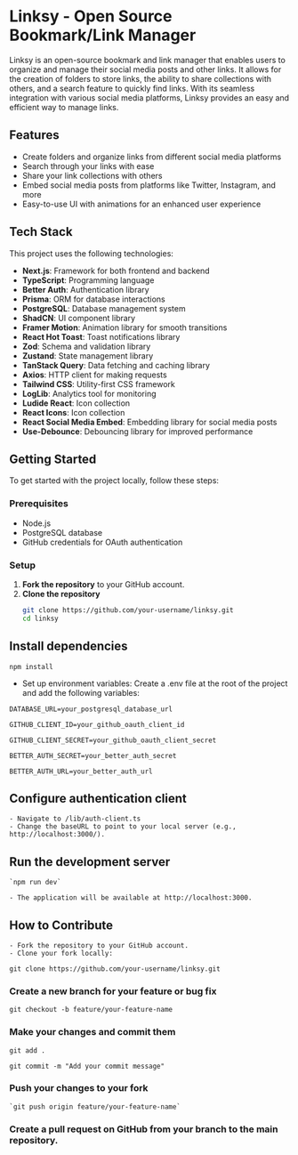 # Linksy - Open Source Bookmark/Link Manager

Linksy is an open-source bookmark and link manager that enables users to organize and manage their social media posts and other links. It allows for the creation of folders to store links, the ability to share collections with others, and a search feature to quickly find links. With its seamless integration with various social media platforms, Linksy provides an easy and efficient way to manage links.

## Features

- Create folders and organize links from different social media platforms
- Search through your links with ease
- Share your link collections with others
- Embed social media posts from platforms like Twitter, Instagram, and more
- Easy-to-use UI with animations for an enhanced user experience

## Tech Stack

This project uses the following technologies:

- **Next.js**: Framework for both frontend and backend
- **TypeScript**: Programming language
- **Better Auth**: Authentication library
- **Prisma**: ORM for database interactions
- **PostgreSQL**: Database management system
- **ShadCN**: UI component library
- **Framer Motion**: Animation library for smooth transitions
- **React Hot Toast**: Toast notifications library
- **Zod**: Schema and validation library
- **Zustand**: State management library
- **TanStack Query**: Data fetching and caching library
- **Axios**: HTTP client for making requests
- **Tailwind CSS**: Utility-first CSS framework
- **LogLib**: Analytics tool for monitoring
- **Ludide React**: Icon collection
- **React Icons**: Icon collection
- **React Social Media Embed**: Embedding library for social media posts
- **Use-Debounce**: Debouncing library for improved performance

## Getting Started

To get started with the project locally, follow these steps:

### Prerequisites

- Node.js
- PostgreSQL database
- GitHub credentials for OAuth authentication

### Setup

1. **Fork the repository** to your GitHub account.
2. **Clone the repository**
   ```bash
   git clone https://github.com/your-username/linksy.git
   cd linksy
   ```

## Install dependencies

`npm install`

- Set up environment variables: Create a .env file at the root of the project and add the following variables:

`DATABASE_URL=your_postgresql_database_url`

`GITHUB_CLIENT_ID=your_github_oauth_client_id`

`GITHUB_CLIENT_SECRET=your_github_oauth_client_secret`

`BETTER_AUTH_SECRET=your_better_auth_secret`

`BETTER_AUTH_URL=your_better_auth_url`

## Configure authentication client

    - Navigate to /lib/auth-client.ts
    - Change the baseURL to point to your local server (e.g., http://localhost:3000/).

## Run the development server

    `npm run dev`

    - The application will be available at http://localhost:3000.

## How to Contribute

    - Fork the repository to your GitHub account.
    - Clone your fork locally:

`git clone https://github.com/your-username/linksy.git`

### Create a new branch for your feature or bug fix

`git checkout -b feature/your-feature-name`

### Make your changes and commit them

`git add .`

`git commit -m "Add your commit message"`

### Push your changes to your fork

    `git push origin feature/your-feature-name`

### Create a pull request on GitHub from your branch to the main repository.
